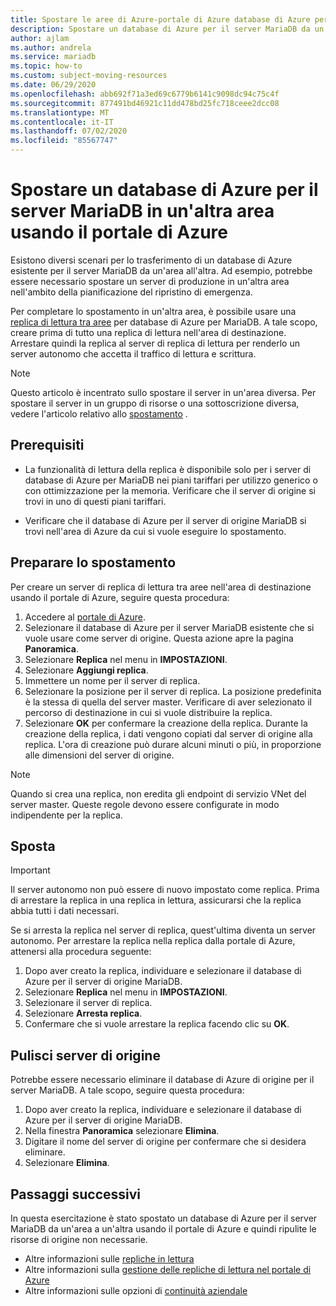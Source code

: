 ```yaml
---
title: Spostare le aree di Azure-portale di Azure database di Azure per MariaDB
description: Spostare un database di Azure per il server MariaDB da un'area di Azure a un'altra usando una replica di lettura e il portale di Azure.
author: ajlam
ms.author: andrela
ms.service: mariadb
ms.topic: how-to
ms.custom: subject-moving-resources
ms.date: 06/29/2020
ms.openlocfilehash: abb692f71a3ed69c6779b6141c9098dc94c75c4f
ms.sourcegitcommit: 877491bd46921c11dd478bd25fc718ceee2dcc08
ms.translationtype: MT
ms.contentlocale: it-IT
ms.lasthandoff: 07/02/2020
ms.locfileid: "85567747"
---
```

# <a name="move-an-azure-database-for-mariadb-server-to-another-region-by-using-the-azure-portal"></a>Spostare un database di Azure per il server MariaDB in un'altra area usando il portale di Azure

Esistono diversi scenari per lo trasferimento di un database di Azure esistente per il server MariaDB da un'area all'altra. Ad esempio, potrebbe essere necessario spostare un server di produzione in un'altra area nell'ambito della pianificazione del ripristino di emergenza.

Per completare lo spostamento in un'altra area, è possibile usare una [replica di lettura tra aree](concepts-read-replicas.md#cross-region-replication) per database di Azure per MariaDB. A tale scopo, creare prima di tutto una replica di lettura nell'area di destinazione. Arrestare quindi la replica al server di replica di lettura per renderlo un server autonomo che accetta il traffico di lettura e scrittura. 

> [!NOTE]
> Questo articolo è incentrato sullo spostare il server in un'area diversa. Per spostare il server in un gruppo di risorse o una sottoscrizione diversa, vedere l'articolo relativo allo [spostamento](https://docs.microsoft.com/azure/azure-resource-manager/management/move-resource-group-and-subscription) . 

## <a name="prerequisites"></a>Prerequisiti

- La funzionalità di lettura della replica è disponibile solo per i server di database di Azure per MariaDB nei piani tariffari per utilizzo generico o con ottimizzazione per la memoria. Verificare che il server di origine si trovi in uno di questi piani tariffari.

- Verificare che il database di Azure per il server di origine MariaDB si trovi nell'area di Azure da cui si vuole eseguire lo spostamento.

## <a name="prepare-to-move"></a>Preparare lo spostamento

Per creare un server di replica di lettura tra aree nell'area di destinazione usando il portale di Azure, seguire questa procedura:

1. Accedere al [portale di Azure](https://portal.azure.com/).
1. Selezionare il database di Azure per il server MariaDB esistente che si vuole usare come server di origine. Questa azione apre la pagina **Panoramica**.
1. Selezionare **Replica** nel menu in **IMPOSTAZIONI**.
1. Selezionare **Aggiungi replica**.
1. Immettere un nome per il server di replica.
1. Selezionare la posizione per il server di replica. La posizione predefinita è la stessa di quella del server master. Verificare di aver selezionato il percorso di destinazione in cui si vuole distribuire la replica.
1. Selezionare **OK** per confermare la creazione della replica. Durante la creazione della replica, i dati vengono copiati dal server di origine alla replica. L'ora di creazione può durare alcuni minuti o più, in proporzione alle dimensioni del server di origine.

>[!NOTE]
> Quando si crea una replica, non eredita gli endpoint di servizio VNet del server master. Queste regole devono essere configurate in modo indipendente per la replica.

## <a name="move"></a>Sposta

> [!IMPORTANT]
> Il server autonomo non può essere di nuovo impostato come replica.
> Prima di arrestare la replica in una replica in lettura, assicurarsi che la replica abbia tutti i dati necessari.

Se si arresta la replica nel server di replica, quest'ultima diventa un server autonomo. Per arrestare la replica nella replica dalla portale di Azure, attenersi alla procedura seguente:

1. Dopo aver creato la replica, individuare e selezionare il database di Azure per il server di origine MariaDB. 
1. Selezionare **Replica** nel menu in **IMPOSTAZIONI**.
1. Selezionare il server di replica.
1. Selezionare **Arresta replica**.
1. Confermare che si vuole arrestare la replica facendo clic su **OK**.

## <a name="clean-up-source-server"></a>Pulisci server di origine

Potrebbe essere necessario eliminare il database di Azure di origine per il server MariaDB. A tale scopo, seguire questa procedura:

1. Dopo aver creato la replica, individuare e selezionare il database di Azure per il server di origine MariaDB.
1. Nella finestra **Panoramica** selezionare **Elimina**.
1. Digitare il nome del server di origine per confermare che si desidera eliminare.
1. Selezionare **Elimina**.

## <a name="next-steps"></a>Passaggi successivi

In questa esercitazione è stato spostato un database di Azure per il server MariaDB da un'area a un'altra usando il portale di Azure e quindi ripulite le risorse di origine non necessarie. 

- Altre informazioni sulle [repliche in lettura](concepts-read-replicas.md)
- Altre informazioni sulla [gestione delle repliche di lettura nel portale di Azure](howto-read-replicas-portal.md)
- Altre informazioni sulle opzioni di [continuità aziendale](concepts-business-continuity.md)
